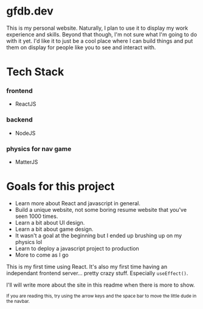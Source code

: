 # gfdb.dev

This is my personal website. Naturally, I plan to use it to display my work experience and skills. Beyond that though, I'm not sure what I'm going to do with it yet. I'd like it to just be a cool place where I can build things and put them on display for people like you to see and interact with. 

# Tech Stack
### frontend
- ReactJS 
### backend
- NodeJS
### physics for nav game
- MatterJS

# Goals for this project
- Learn more about React and javascript in general.
- Build a unique website, not some boring resume website that you've seen 1000 times.
- Learn a bit about UI design.
- Learn a bit about game design.
- It wasn't a goal at the beginning but I ended up brushing up on my physics lol
- Learn to deploy a javascript project to production
- More to come as I go

This is my first time using React. It's also my first time having an independant frontend server... pretty crazy stuff. Especially ```useEffect()```. 


I'll will write more about  the site in this readme when there is more to show.

<sub>If you are reading this, try using the arrow keys and the space bar to move the little dude in the navbar.</sub>


